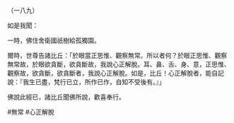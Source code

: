 （一八九）

如是我聞：

一時，佛住舍衛國祇樹給孤獨園。

爾時，世尊告諸比丘：「於眼當正思惟、觀察無常。所以者何？於眼正思惟、觀察無常故，於眼欲貪斷，欲貪斷故，我說心正解脫。耳、鼻、舌、身、意，正思惟、觀察故，欲貪斷，欲貪斷者，我說心正解脫。如是，比丘！心正解脫者，能自記說：『我生已盡，梵行已立，所作已作，自知不受後有。』」

佛說此經已，諸比丘聞佛所說，歡喜奉行。



#無常
#心正解脫
